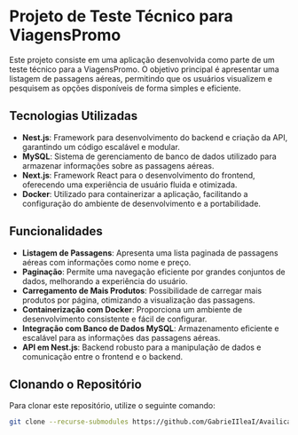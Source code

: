 # Projeto de Teste Técnico para ViagensPromo

Este projeto consiste em uma aplicação desenvolvida como parte de um teste técnico para a ViagensPromo. O objetivo principal é apresentar uma listagem de passagens aéreas, permitindo que os usuários visualizem e pesquisem as opções disponíveis de forma simples e eficiente.

## Tecnologias Utilizadas

- **Nest.js**: Framework para desenvolvimento do backend e criação da API, garantindo um código escalável e modular.
- **MySQL**: Sistema de gerenciamento de banco de dados utilizado para armazenar informações sobre as passagens aéreas.
- **Next.js**: Framework React para o desenvolvimento do frontend, oferecendo uma experiência de usuário fluida e otimizada.
- **Docker**: Utilizado para containerizar a aplicação, facilitando a configuração do ambiente de desenvolvimento e a portabilidade.

## Funcionalidades

- **Listagem de Passagens**: Apresenta uma lista paginada de passagens aéreas com informações como nome e preço.
- **Paginação**: Permite uma navegação eficiente por grandes conjuntos de dados, melhorando a experiência do usuário.
- **Carregamento de Mais Produtos**: Possibilidade de carregar mais produtos por página, otimizando a visualização das passagens.
- **Containerização com Docker**: Proporciona um ambiente de desenvolvimento consistente e fácil de configurar.
- **Integração com Banco de Dados MySQL**: Armazenamento eficiente e escalável para as informações das passagens aéreas.
- **API em Nest.js**: Backend robusto para a manipulação de dados e comunicação entre o frontend e o backend.

## Clonando o Repositório

Para clonar este repositório, utilize o seguinte comando:

```bash
git clone --recurse-submodules https://github.com/GabrieIIleaI/Availicao-viagens-promo.git
